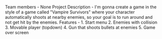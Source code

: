 Team members - None
Project Description - I'm gonna create a game in the style of a game called "Vampire Survivors" where your character automatically shoots at nearby enemies, so your goal is to run around and not get hit by the enemies.
Features - 1. Start menu 2. Enemies with collision 3. Movable player (topdown) 4. Gun that shoots bullets at enemies 5. Game over screen
